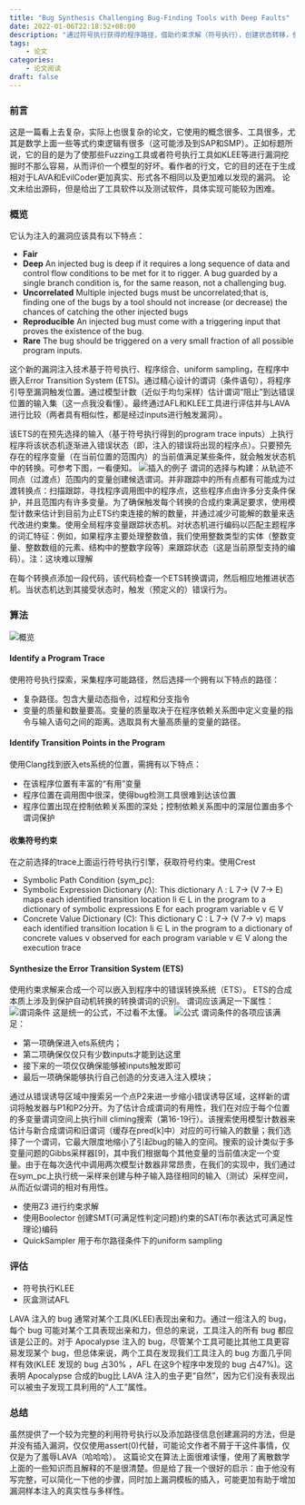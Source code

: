 ```yaml
---
title: "Bug Synthesis Challenging Bug-Finding Tools with Deep Faults"
date: 2022-01-06T22:18:52+08:00
description: "通过符号执行获得的程序路径，借助约束求解（符号执行），创建状态转移，使程序在一定的输入数据下到达预定的漏洞位置。"
tags: 
    - 论文
categories:
    - 论文阅读
draft: false
---
```


### 前言
这是一篇看上去复杂，实际上也很复杂的论文，它使用的概念很多、工具很多，尤其是数学上面一些等式约束逻辑有很多（这可能涉及到SAP和SMP）。正如标题所说，它的目的是为了使那些Fuzzing工具或者符号执行工具如KLEE等进行漏洞挖掘时不那么容易，从而评价一个模型的好坏。看作者的行文，它的目的还在于生成相对于LAVA和EvilCoder更加真实、形式各不相同以及更加难以发现的漏洞。
论文未给出源码，但是给出了工具软件以及测试软件，具体实现可能较为困难。
### 概览
它认为注入的漏洞应该具有以下特点：
-  **Fair** 
-  **Deep** An injected bug is deep if it requires a long sequence of data and control flow conditions to be met for it to rigger. A bug guarded by a single branch condition is, for the same reason, not a challenging bug.
-  **Uncorrelated** Multiple injected bugs must be uncorrelated;that is, finding one of the bugs by a tool should not increase (or decrease) the chances of catching the other injected bugs 
-  **Reproducible** An injected bug must come with a triggering input that proves the existence of the bug.
-  **Rare** The bug should be triggered on a very small fraction of all possible program inputs.
  
  这个新的漏洞注入技术基于符号执行、程序综合、uniform sampling，在程序中嵌入Error Transition System (ETS)。通过精心设计的谓词（条件语句），将程序引导至漏洞触发位置。通过模型计数（近似于均匀采样）估计谓词“阻止”到达错误位置的输入集（这一点我没看懂）。最终通过AFL和KLEE工具进行评估并与LAVA进行比较（两者具有相似性，都是经过inputs进行触发漏洞）。

  该ETS的在预先选择的输入（基于符号执行得到的program trace inputs）上执行程序将该状态机逐渐进入错误状态（即，注入的错误将出现的程序点）。只要预先存在的程序变量（在当前位置的范围内）的当前值满足某些条件，就会触发状态机中的转换。可参考下图，一看便知。
  ![插入的例子](/assets/Bug%20Synthesis/2022-01-06-18-20-18.png)
  谓词的选择与构建：从轨迹不同点（过渡点）范围内的变量创建候选谓词。并非跟踪中的所有点都有可能成为过渡转换点：扫描跟踪，寻找程序调用图中的程序点，这些程序点由许多分支条件保护，并且范围内有许多变量。为了确保触发每个转换的合成约束满足要求，使用模型计数来估计到目前为止ETS约束连接的解的数量，并通过减少可能解的数量来迭代改进约束集。使用全局程序变量跟踪状态机。对状态机进行编码以匹配主题程序的词汇特征：例如，如果程序主要处理整数值，我们使用整数类型的实体（整数变量、整数数组的元素、结构中的整数字段等）来跟踪状态（这是当前原型支持的编码）。注：这块难以理解

  在每个转换点添加一段代码，该代码检查一个ETS转换谓词，然后相应地推进状态机。当状态机达到其接受状态时，触发（预定义的）错误行为。

### 算法
![概览](/assets/Bug%20Synthesis/2022-01-06-21-23-28.png)
#### Identify a Program Trace
使用符号执行探索，采集程序可能路径，然后选择一个拥有以下特点的路径：
- 复杂路径。包含大量动态指令，过程和分支指令
- 变量的质量和数量要高。变量的质量取决于在程序依赖关系图中定义变量的指令与输入语句之间的距离。选取具有大量高质量的变量的路径。

#### Identify Transition Points in the Program
使用Clang找到嵌入ets系统的位置，需拥有以下特点：
- 在该程序位置有丰富的“有用”变量
- 程序位置在调用图中很深，使得bug检测工具很难到达该位置
- 程序位置出现在控制依赖关系图的深处；控制依赖关系图中的深层位置由多个谓词保护

#### 收集符号约束
在之前选择的trace上面运行符号执行引擎，获取符号约束。使用Crest
 - Symbolic Path Condition (sym_pc):
 - Symbolic Expression Dictionary (Λ): This dictionary Λ : L 7→ (V 7→ E) maps each identified transition location li ∈ L in the program to a dictionary of symbolic expressions E for each program variable v ∈ V
 - Concrete Value Dictionary (C): This dictionary C : L 7→ (V 7→ ν) maps each identified transition location li ∈ L in the program to a dictionary of concrete values ν observed for each program variable v ∈ V along the execution trace

#### Synthesize the Error Transition System (ETS)
使用约束求解来合成一个可以嵌入到程序中的错误转换系统（ETS）。
ETS的合成本质上涉及到保护自动机转换的转换谓词的识别。
谓词应该满足一下属性：
![谓词条件](/assets/Bug%20Synthesis/2022-01-06-22-07-12.png)
这是统一的公式，不过看不太懂。
![公式](/assets/Bug%20Synthesis/2022-01-06-22-11-07.png)
谓词条件的各项应该满足：
- 第一项确保进入ets系统内；
- 第二项确保仅仅只有少数inputs才能到达这里
- 接下来的一项仅仅确保能够被inputs触发即可
- 最后一项确保能够执行自己创造的分支进入注入模块；

通过从错误诱导区域中搜索另一个点P2来进一步缩小错误诱导区域，这样新的谓词将触发器与P1和P2分开。为了估计合成谓词的有用性，我们在对应于每个位置的多变量谓词空间上执行hill climing搜索（第16-19行）。该搜索使用模型计数器来估计与新合成谓词和旧谓词（缓存在pred[k]中）对应的可行输入的数量；我们选择了一个谓词，它最大限度地缩小了引起bug的输入的空间。搜索的设计类似于多变量问题的Gibbs采样器[9]，其中我们根据每个其他变量的当前值决定一个变量。由于在每次迭代中调用两次模型计数器非常昂贵，在我们的实现中，我们通过在sym_pc上执行统一采样来创建与种子输入路径相同的输入（测试）采样空间，从而近似谓词的相对有用性。

  - 使用Z3 进行约束求解
  - 使用Boolector 创建SMT(可满足性判定问题)约束的SAT(布尔表达式可满足性理论)编码
  - QuickSampler 用于布尔路径条件下的uniform sampling 

### 评估
- 符号执行KLEE
- 灰盒测试AFL

LAVA 注入的 bug 通常对某个工具(KLEE)表现出亲和力。通过一组注入的 bug，每个 bug 可能对某个工具表现出亲和力，但总的来说，工具注入的所有 bug 都应该是公正的。对于 Apocalypse 注入的 bug，尽管某个工具可能比其他工具更容易发现某个 bug，但总体来说，两个工具在发现我们工具注入的 bug 方面几乎同样有效(KLEE 发现的 bug 占30% ，AFL 在这9个程序中发现的 bug 占47%)。这表明 Apocalypse 合成的bug比 LAVA 注入的虫子更“自然”，因为它们没有表现出可以被虫子发现工具利用的“人工”属性。

### 总结
虽然提供了一个较为完整的利用符号执行以及添加路径信息创建漏洞的方法，但是并没有插入漏洞，仅仅使用assert(0)代替，可能论文作者不屑于干这件事情，仅仅是为了羞辱LAVA（哈哈哈）。
这篇论文在算法上面很难读懂，使用了离散数学上面的一些知识而且解释的不是很清楚。但是给了我一个很好的启示：由于他没有写完整，可以简化一下他的步骤，同时加上漏洞模板的插入，可能更加有助于增加漏洞样本注入的真实性与多样性。